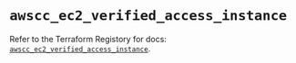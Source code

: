 # `awscc_ec2_verified_access_instance`

Refer to the Terraform Registory for docs: [`awscc_ec2_verified_access_instance`](https://registry.terraform.io/providers/hashicorp/awscc/0.70.0/docs/resources/ec2_verified_access_instance).
